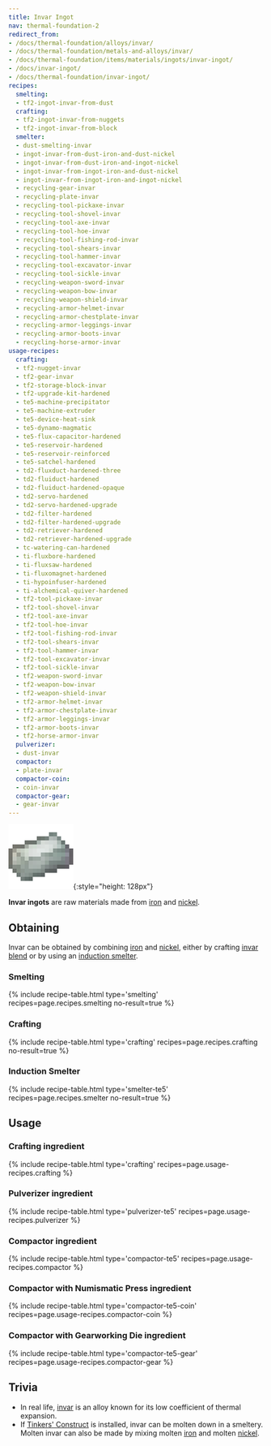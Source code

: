 ```yaml
---
title: Invar Ingot
nav: thermal-foundation-2
redirect_from:
- /docs/thermal-foundation/alloys/invar/
- /docs/thermal-foundation/metals-and-alloys/invar/
- /docs/thermal-foundation/items/materials/ingots/invar-ingot/
- /docs/invar-ingot/
- /docs/thermal-foundation/invar-ingot/
recipes:
  smelting:
  - tf2-ingot-invar-from-dust
  crafting:
  - tf2-ingot-invar-from-nuggets
  - tf2-ingot-invar-from-block
  smelter:
  - dust-smelting-invar
  - ingot-invar-from-dust-iron-and-dust-nickel
  - ingot-invar-from-dust-iron-and-ingot-nickel
  - ingot-invar-from-ingot-iron-and-dust-nickel
  - ingot-invar-from-ingot-iron-and-ingot-nickel
  - recycling-gear-invar
  - recycling-plate-invar
  - recycling-tool-pickaxe-invar
  - recycling-tool-shovel-invar
  - recycling-tool-axe-invar
  - recycling-tool-hoe-invar
  - recycling-tool-fishing-rod-invar
  - recycling-tool-shears-invar
  - recycling-tool-hammer-invar
  - recycling-tool-excavator-invar
  - recycling-tool-sickle-invar
  - recycling-weapon-sword-invar
  - recycling-weapon-bow-invar
  - recycling-weapon-shield-invar
  - recycling-armor-helmet-invar
  - recycling-armor-chestplate-invar
  - recycling-armor-leggings-invar
  - recycling-armor-boots-invar
  - recycling-horse-armor-invar
usage-recipes:
  crafting:
  - tf2-nugget-invar
  - tf2-gear-invar
  - tf2-storage-block-invar
  - tf2-upgrade-kit-hardened
  - te5-machine-precipitator
  - te5-machine-extruder
  - te5-device-heat-sink
  - te5-dynamo-magmatic
  - te5-flux-capacitor-hardened
  - te5-reservoir-hardened
  - te5-reservoir-reinforced
  - te5-satchel-hardened
  - td2-fluxduct-hardened-three
  - td2-fluiduct-hardened
  - td2-fluiduct-hardened-opaque
  - td2-servo-hardened
  - td2-servo-hardened-upgrade
  - td2-filter-hardened
  - td2-filter-hardened-upgrade
  - td2-retriever-hardened
  - td2-retriever-hardened-upgrade
  - tc-watering-can-hardened
  - ti-fluxbore-hardened
  - ti-fluxsaw-hardened
  - ti-fluxomagnet-hardened
  - ti-hypoinfuser-hardened
  - ti-alchemical-quiver-hardened
  - tf2-tool-pickaxe-invar
  - tf2-tool-shovel-invar
  - tf2-tool-axe-invar
  - tf2-tool-hoe-invar
  - tf2-tool-fishing-rod-invar
  - tf2-tool-shears-invar
  - tf2-tool-hammer-invar
  - tf2-tool-excavator-invar
  - tf2-tool-sickle-invar
  - tf2-weapon-sword-invar
  - tf2-weapon-bow-invar
  - tf2-weapon-shield-invar
  - tf2-armor-helmet-invar
  - tf2-armor-chestplate-invar
  - tf2-armor-leggings-invar
  - tf2-armor-boots-invar
  - tf2-horse-armor-invar
  pulverizer:
  - dust-invar
  compactor:
  - plate-invar
  compactor-coin:
  - coin-invar
  compactor-gear:
  - gear-invar
---
```


![Invar ingot](/assets/images/thermal-foundation/ingot-invar.png){:style="height: 128px"}


**Invar ingots** are raw materials made from
[iron](https://minecraft.gamepedia.com/Iron_Ingot) and
[nickel](/docs/thermal-foundation-2/nickel-ingot/).


Obtaining
---------

Invar can be obtained by combining
[iron](https://minecraft.gamepedia.com/Iron_Ingot) and
[nickel](/docs/thermal-foundation-2/nickel-ingot/), either by crafting [invar
blend](/docs/thermal-foundation-2/invar-blend/) or by using an [induction
smelter](/docs/thermal-expansion/induction-smelter/).

### Smelting
{% include recipe-table.html type='smelting' recipes=page.recipes.smelting no-result=true %}

### Crafting
{% include recipe-table.html type='crafting' recipes=page.recipes.crafting no-result=true %}

### Induction Smelter
{% include recipe-table.html type='smelter-te5' recipes=page.recipes.smelter no-result=true %}


Usage
-----

### Crafting ingredient
{% include recipe-table.html type='crafting' recipes=page.usage-recipes.crafting %}

### Pulverizer ingredient
{% include recipe-table.html type='pulverizer-te5' recipes=page.usage-recipes.pulverizer %}

### Compactor ingredient
{% include recipe-table.html type='compactor-te5' recipes=page.usage-recipes.compactor %}

### Compactor with Numismatic Press ingredient
{% include recipe-table.html type='compactor-te5-coin' recipes=page.usage-recipes.compactor-coin %}

### Compactor with Gearworking Die ingredient
{% include recipe-table.html type='compactor-te5-gear' recipes=page.usage-recipes.compactor-gear %}


Trivia
------

* In real life, [invar](https://en.wikipedia.org/wiki/Invar) is an alloy known
  for its low coefficient of thermal expansion.
* If [Tinkers'
  Construct](https://minecraft.curseforge.com/projects/tinkers-construct) is
  installed, invar can be molten down in a smeltery. Molten invar can also be
  made by mixing molten [iron](https://minecraft.gamepedia.com/Iron_Ingot) and
  molten [nickel](/docs/thermal-foundation-2/nickel-ingot/).
